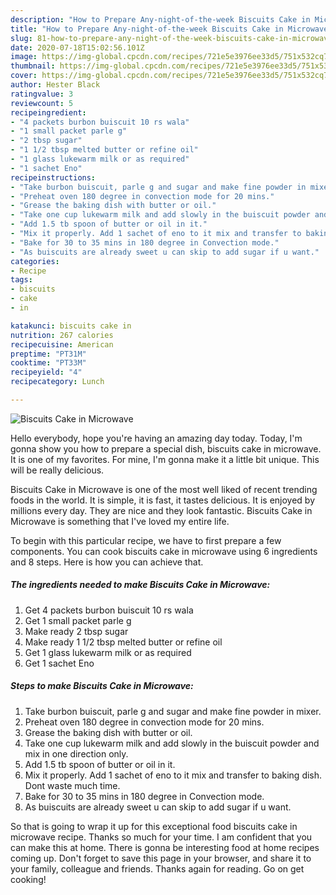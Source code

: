 ```yaml
---
description: "How to Prepare Any-night-of-the-week Biscuits Cake in Microwave"
title: "How to Prepare Any-night-of-the-week Biscuits Cake in Microwave"
slug: 81-how-to-prepare-any-night-of-the-week-biscuits-cake-in-microwave
date: 2020-07-18T15:02:56.101Z
image: https://img-global.cpcdn.com/recipes/721e5e3976ee33d5/751x532cq70/biscuits-cake-in-microwave-recipe-main-photo.jpg
thumbnail: https://img-global.cpcdn.com/recipes/721e5e3976ee33d5/751x532cq70/biscuits-cake-in-microwave-recipe-main-photo.jpg
cover: https://img-global.cpcdn.com/recipes/721e5e3976ee33d5/751x532cq70/biscuits-cake-in-microwave-recipe-main-photo.jpg
author: Hester Black
ratingvalue: 3
reviewcount: 5
recipeingredient:
- "4 packets burbon buiscuit 10 rs wala"
- "1 small packet parle g"
- "2 tbsp sugar"
- "1 1/2 tbsp melted butter or refine oil"
- "1 glass lukewarm milk or as required"
- "1 sachet Eno"
recipeinstructions:
- "Take burbon buiscuit, parle g and sugar and make fine powder in mixer."
- "Preheat oven 180 degree in convection mode for 20 mins."
- "Grease the baking dish with butter or oil."
- "Take one cup lukewarm milk and add slowly in the buiscuit powder and mix in one direction only."
- "Add 1.5 tb spoon of butter or oil in it."
- "Mix it properly. Add 1 sachet of eno to it mix and transfer to baking dish. Dont waste much time."
- "Bake for 30 to 35 mins in 180 degree in Convection mode."
- "As buiscuits are already sweet u can skip to add sugar if u want."
categories:
- Recipe
tags:
- biscuits
- cake
- in

katakunci: biscuits cake in 
nutrition: 267 calories
recipecuisine: American
preptime: "PT31M"
cooktime: "PT33M"
recipeyield: "4"
recipecategory: Lunch

---
```



![Biscuits Cake in Microwave](https://img-global.cpcdn.com/recipes/721e5e3976ee33d5/751x532cq70/biscuits-cake-in-microwave-recipe-main-photo.jpg)

Hello everybody, hope you're having an amazing day today. Today, I'm gonna show you how to prepare a special dish, biscuits cake in microwave. It is one of my favorites. For mine, I'm gonna make it a little bit unique. This will be really delicious.

Biscuits Cake in Microwave is one of the most well liked of recent trending foods in the world. It is simple, it is fast, it tastes delicious. It is enjoyed by millions every day. They are nice and they look fantastic. Biscuits Cake in Microwave is something that I've loved my entire life.




To begin with this particular recipe, we have to first prepare a few components. You can cook biscuits cake in microwave using 6 ingredients and 8 steps. Here is how you can achieve that.

<!--inarticleads1-->

##### The ingredients needed to make Biscuits Cake in Microwave:

1. Get 4 packets burbon buiscuit 10 rs wala
1. Get 1 small packet parle g
1. Make ready 2 tbsp sugar
1. Make ready 1 1/2 tbsp melted butter or refine oil
1. Get 1 glass lukewarm milk or as required
1. Get 1 sachet Eno




<!--inarticleads2-->

##### Steps to make Biscuits Cake in Microwave:

1. Take burbon buiscuit, parle g and sugar and make fine powder in mixer.
1. Preheat oven 180 degree in convection mode for 20 mins.
1. Grease the baking dish with butter or oil.
1. Take one cup lukewarm milk and add slowly in the buiscuit powder and mix in one direction only.
1. Add 1.5 tb spoon of butter or oil in it.
1. Mix it properly. Add 1 sachet of eno to it mix and transfer to baking dish. Dont waste much time.
1. Bake for 30 to 35 mins in 180 degree in Convection mode.
1. As buiscuits are already sweet u can skip to add sugar if u want.




So that is going to wrap it up for this exceptional food biscuits cake in microwave recipe. Thanks so much for your time. I am confident that you can make this at home. There is gonna be interesting food at home recipes coming up. Don't forget to save this page in your browser, and share it to your family, colleague and friends. Thanks again for reading. Go on get cooking!
